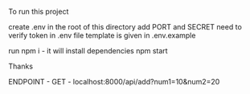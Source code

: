 To run this project

create .env in the root of this directory
add PORT and SECRET need to verify token in .env file template is given in .env.example

run npm i - it will install dependencies
npm start

Thanks

ENDPOINT -
GET - localhost:8000/api/add?num1=10&num2=20